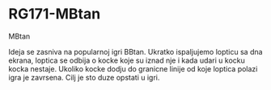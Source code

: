 # RG171-MBtan
MBtan

Ideja se zasniva na popularnoj igri BBtan. Ukratko ispaljujemo lopticu sa dna ekrana, loptica se odbija o kocke koje su iznad
nje i kada udari u kocku kocka nestaje. Ukoliko kocke dodju do granicne linije od koje loptica polazi igra je zavrsena. Cilj je
sto duze opstati u igri.
